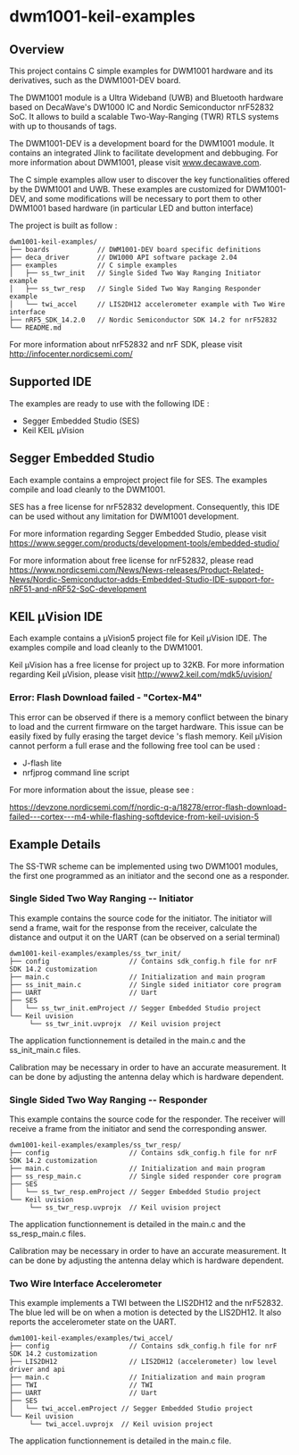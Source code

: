 # dwm1001-keil-examples
## Overview

This project contains C simple examples for DWM1001 hardware and its derivatives, such as the DWM1001-DEV board.

The DWM1001 module is a Ultra Wideband (UWB) and Bluetooth hardware based on DecaWave's DW1000 IC and Nordic Semiconductor nrF52832 SoC. It allows to build a scalable Two-Way-Ranging (TWR) RTLS systems with up to thousands of tags. 

The DWM1001-DEV is a development board for the DWM1001 module. It contains an integrated Jlink to facilitate development and debbuging.
For more information about DWM1001, please visit www.decawave.com.

The C simple examples allow user to discover the key functionalities offered by the DWM1001 and UWB. These examples are customized for DWM1001-DEV, and some modifications will be necessary to port them to other DWM1001 based hardware (in particular LED and button interface)

The project is built as follow : 
```
dwm1001-keil-examples/
├── boards            // DWM1001-DEV board specific definitions
├── deca_driver       // DW1000 API software package 2.04 
├── examples          // C simple examples 
│   ├── ss_twr_init   // Single Sided Two Way Ranging Initiator example
│   ├── ss_twr_resp   // Single Sided Two Way Ranging Responder example
│   └── twi_accel     // LIS2DH12 accelerometer example with Two Wire interface 
├── nRF5_SDK_14.2.0   // Nordic Semiconductor SDK 14.2 for nrF52832
└── README.md
```
For more information about nrF52832 and nrF SDK, please visit http://infocenter.nordicsemi.com/

## Supported IDE

The examples are ready to use with the following IDE :
* Segger Embedded Studio (SES)
* Keil KEIL µVision

## Segger Embedded Studio

Each example contains a emproject project file for SES. The examples compile and load cleanly to the DWM1001. 

SES has a free license for nrF52832 development. Consequently, this IDE can be used without any limitation for DWM1001 development.

For more information regarding Segger Embedded Studio, please visit https://www.segger.com/products/development-tools/embedded-studio/

For more information about free license for nrF52832, please read https://www.nordicsemi.com/News/News-releases/Product-Related-News/Nordic-Semiconductor-adds-Embedded-Studio-IDE-support-for-nRF51-and-nRF52-SoC-development

## KEIL µVision IDE

Each example contains a µVision5 project file for Keil µVision IDE. The examples compile and load cleanly to the DWM1001. 

Keil µVision has a free license for project up to 32KB. For more information regarding Keil µVision, please visit http://www2.keil.com/mdk5/uvision/

### Error: Flash Download failed - "Cortex-M4"

This error can be observed if there is a memory conflict between the binary to load and the current firmware on the target hardware. This issue can be easily fixed by fully erasing the target device 's flash memory. Keil µVision cannot perform a full erase and the following free tool can be used :

* J-flash lite 
* nrfjprog command line script

For more information about the issue, please see :

https://devzone.nordicsemi.com/f/nordic-q-a/18278/error-flash-download-failed---cortex---m4-while-flashing-softdevice-from-keil-uvision-5

## Example Details 

The SS-TWR scheme can be implemented using two DWM1001 modules, the first one programmed as an initiator and the second one as a responder.

### Single Sided Two Way Ranging -- Initiator

This example contains the source code for the initiator. The initiator will send a frame, wait for the response from the receiver, calculate the distance and output it on the UART (can be observed on a serial terminal)

```
dwm1001-keil-examples/examples/ss_twr_init/
├── config                    // Contains sdk_config.h file for nrF SDK 14.2 customization
├── main.c                    // Initialization and main program
├── ss_init_main.c            // Single sided initiator core program
├── UART                      // Uart 
├── SES
│   └── ss_twr_init.emProject // Segger Embedded Studio project
└── Keil uvision
     └── ss_twr_init.uvprojx  // Keil uvision project

```
The application functionnement is detailed in the main.c and the ss_init_main.c files. 

Calibration may be necessary in order to have an accurate measurement. It can be done by adjusting the antenna delay which is hardware dependent. 

### Single Sided Two Way Ranging -- Responder

This example contains the source code for the responder. The receiver will receive a frame from the initiator and send the corresponding answer.

```
dwm1001-keil-examples/examples/ss_twr_resp/
├── config                    // Contains sdk_config.h file for nrF SDK 14.2 customization
├── main.c                    // Initialization and main program
├── ss_resp_main.c            // Single sided responder core program
├── SES
│   └── ss_twr_resp.emProject // Segger Embedded Studio project
└── Keil uvision
     └── ss_twr_resp.uvprojx  // Keil uvision project
```
The application functionnement is detailed in the main.c and the ss_resp_main.c files. 

Calibration may be necessary in order to have an accurate measurement. It can be done by adjusting the antenna delay which is hardware dependent. 

### Two Wire Interface Accelerometer

This example implements a TWI between the LIS2DH12 and the nrF52832. 
The blue led will be on when a motion is detected by the LIS2DH12. It also reports the accelerometer state on the UART.

```
dwm1001-keil-examples/examples/twi_accel/
├── config                    // Contains sdk_config.h file for nrF SDK 14.2 customization
├── LIS2DH12                  // LIS2DH12 (accelerometer) low level driver and api
├── main.c                    // Initialization and main program
├── TWI                       // TWI
├── UART                      // Uart
├── SES
│   └── twi_accel.emProject // Segger Embedded Studio project
└── Keil uvision
     └── twi_accel.uvprojx  // Keil uvision project
```
The application functionnement is detailed in the main.c file.





